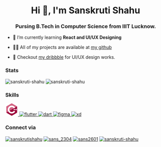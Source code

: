 <!--
**sanskruti-shahu/sanskruti-shahu** is a ✨ _special_ ✨ repository because its `README.md` (this file) appears on your GitHub profile.
-->

<h1 align="center">Hi 👋, I'm Sanskruti Shahu</h1>
<h3 align="center">Pursing B.Tech in Computer Science from IIIT Lucknow.</h3>

- 🌱 I’m currently learning **React and UI/UX Designing**

- 👨‍💻 All of my projects are available at [my github](https://github.com/sanskruti-shahu)

- 🏀 Checkout [my dribbble](https://dribbble.com/sans2601) for UI/UX design works.

### Stats

<p align="left">
    <img src="https://github-readme-stats.vercel.app/api?username=sanskruti-shahu&show_icons=true&locale=en" alt="sanskruti-shahu" width="50%" />
    <img src="https://github-readme-stats.vercel.app/api/top-langs?username=sanskruti-shahu&show_icons=true&locale=en&layout=compact" alt="sanskruti-shahu" width="42%"/>
   </p>

### Skills
<p align="left">
  <a padding:75px href="https://www.w3schools.com/cpp/" target="_blank"> <img src="https://raw.githubusercontent.com/devicons/devicon/master/icons/cplusplus/cplusplus-original.svg"    alt="cplusplus" width="40" height="40"/> </a> 
  <a padding:75px href="https://flutter.dev" target="_blank"> <img src="https://www.vectorlogo.zone/logos/flutterio/flutterio-icon.svg" alt="flutter" width="40" height="40"/> </a>
  <a padding:75px href="https://dart.dev" target="_blank"> <img src="https://www.vectorlogo.zone/logos/dartlang/dartlang-icon.svg" alt="dart" width="40" height="40"/> </a>
  <a padding:75px href="https://www.figma.com/" target="_blank"> <img src="https://www.vectorlogo.zone/logos/figma/figma-icon.svg" alt="figma" width="40" height="40"/> </a> 
  <a padding:75px href="https://www.adobe.com/products/xd.html" target="_blank"> <img src="https://cdn.worldvectorlogo.com/logos/adobe-xd.svg" alt="xd" width="40" height="40"/> </a> 
</p>


### Connect via
<p align="left">
<a padding:50px href="https://twitter.com/sanskrutishahu" target="blank"><img align="center" src="https://raw.githubusercontent.com/rahuldkjain/github-profile-readme-generator/master/src/images/icons/Social/twitter.svg" alt="sanskrutishahu" height="30" width="40" /></a>
<a padding:50px href="https://instagram.com/sans_2304" target="blank"><img align="center" src="https://raw.githubusercontent.com/rahuldkjain/github-profile-readme-generator/master/src/images/icons/Social/instagram.svg" alt="sans_2304" height="30" width="40" /></a>
<a padding:50px href="https://dribbble.com/sans2601" target="blank"><img align="center" src="https://raw.githubusercontent.com/rahuldkjain/github-profile-readme-generator/master/src/images/icons/Social/dribbble.svg" alt="sans2601" height="30" width="40" /></a>
<a padding:50px href="https://linkedin.com/in/sanskruti-shahu" target="blank"><img align="center" src="https://raw.githubusercontent.com/rahuldkjain/github-profile-readme-generator/master/src/images/icons/Social/linked-in-alt.svg" alt="sanskruti-shahu" height="30" width="40" /></a>
</p>


